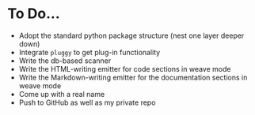 # To Do...

* Adopt the standard python package structure (nest one layer deeper down)
* Integrate `pluggy` to get plug-in functionality
* Write the db-based scanner
* Write the HTML-writing emitter for code sections in weave mode
* Write the Markdown-writing emitter for the documentation sections in weave mode
* Come up with a real name
* Push to GitHub as well as my private repo
